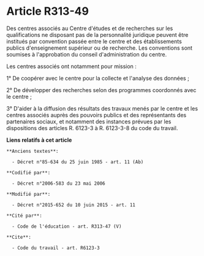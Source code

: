 # Article R313-49

Des centres associés au Centre d'études et de recherches sur les qualifications ne disposant pas de la personnalité juridique
peuvent être institués par convention passée entre le centre et des établissements publics d'enseignement supérieur ou de
recherche. Les conventions sont soumises à l'approbation du conseil d'administration du centre. 

Les centres associés ont notamment pour mission : 

1° De coopérer avec le centre pour la collecte et l'analyse des données ; 

2° De développer des recherches selon des programmes coordonnés avec le centre ; 

3° D'aider à la diffusion des résultats des travaux menés par le centre et les centres associés auprès des pouvoirs publics
et des représentants des partenaires sociaux, et notamment des instances prévues par les dispositions des articles R. 6123-3
à R. 6123-3-8 du code du travail.

**Liens relatifs à cet article**

	**Anciens textes**:

	  - Décret n°85-634 du 25 juin 1985 - art. 11 (Ab)

	**Codifié par**:

	  - Décret n°2006-583 du 23 mai 2006

	**Modifié par**:

	  - Décret n°2015-652 du 10 juin 2015 - art. 11

	**Cité par**:

	  - Code de l'éducation - art. R313-47 (V)

	**Cite**:

	  - Code du travail - art. R6123-3
